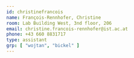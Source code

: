 ```yaml
---
id: christinefrancois
name: François-Rennhofer, Christine
room: Lab Building West, 3nd floor, 206
email: christine.francois-rennhofer@ist.ac.at
phone: +43 660 8831717
type: assistant
grp: [ "wojtan", "bickel" ]
---
```

